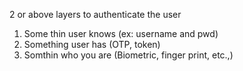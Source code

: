 2 or above layers to authenticate the user
1. Some thin user knows (ex: username and pwd)
2. Something user has (OTP, token)
3. Somthin who you are (Biometric, finger print, etc.,)

